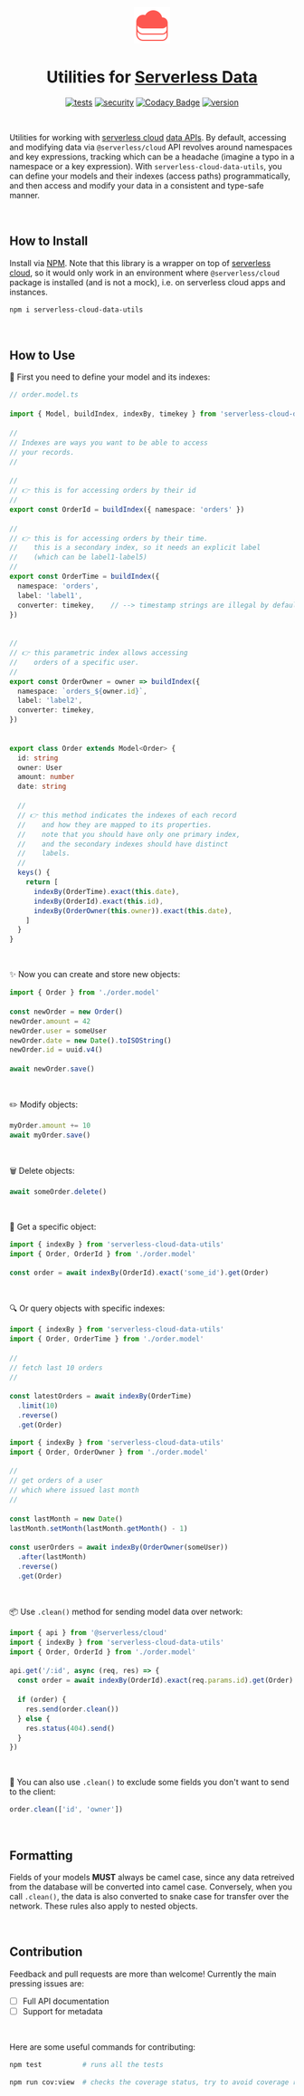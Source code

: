 <div align="center">

<img src="./serverless-data.svg" width="64px"/>
  
# Utilities for [Serverless Data](https://www.serverless.com/cloud/docs/apps/data)

[![tests](https://img.shields.io/github/workflow/status/loreanvictor/serverless-cloud-data-utils/Test%20and%20Report%20Coverage?label=tests&logo=mocha&logoColor=green)](https://github.com/loreanvictor/serverless-cloud-data-utils/actions?query=workflow%3A%22Test+and+Report+Coverage%22)
[![security](https://img.shields.io/github/workflow/status/loreanvictor/serverless-cloud-data-utils/CodeQL?label=security)](https://github.com/loreanvictor/serverless-cloud-data-utils/actions?query=workflow%3A%22CodeQL%22)
[![Codacy Badge](https://app.codacy.com/project/badge/Coverage/e40ed7b97c1c4e6982f64e6644aabf0f)](https://www.codacy.com/gh/loreanvictor/serverless-cloud-data-utils/dashboard?utm_source=github.com&utm_medium=referral&utm_content=loreanvictor/serverless-cloud-data-utils&utm_campaign=Badge_Coverage)
[![version](https://img.shields.io/npm/v/serverless-cloud-data-utils?logo=npm)](https://www.npmjs.com/package/serverless-cloud-data-utils)

</div>

<br>

Utilities for working with [serverless cloud](https://www.serverless.com/cloud) [data APIs](https://www.serverless.com/cloud/docs/apps/data). By default, accessing and modifying data via `@serverless/cloud` API revolves around namespaces and key expressions, tracking which can be a headache (imagine a typo in a namespace or a key expression). With `serverless-cloud-data-utils`, you can define your models and their indexes (access paths) programmatically, and then access and modify your data in a consistent and type-safe manner.

<br>

## How to Install

Install via [NPM](https://www.npmjs.com/package/serverless-cloud-data-utils). Note that this library is a wrapper on top of [serverless cloud](https://www.serverless.com/cloud), so it would only work in an environment
where `@serverless/cloud` package is installed (and is not a mock), i.e. on serverless cloud apps and instances.
  
```bash
npm i serverless-cloud-data-utils
```

<br>

## How to Use

📐 First you need to define your model and its indexes:

```ts
// order.model.ts

import { Model, buildIndex, indexBy, timekey } from 'serverless-cloud-data-utils'

//
// Indexes are ways you want to be able to access
// your records.
//

//
// 👉 this is for accessing orders by their id
//
export const OrderId = buildIndex({ namespace: 'orders' })

//
// 👉 this is for accessing orders by their time.
//    this is a secondary index, so it needs an explicit label
//    (which can be label1-label5)
//
export const OrderTime = buildIndex({
  namespace: 'orders',
  label: 'label1',
  converter: timekey,    // --> timestamp strings are illegal by default, this converter takes care of that.
})


// 
// 👉 this parametric index allows accessing
//    orders of a specific user.
//
export const OrderOwner = owner => buildIndex({
  namespace: `orders_${owner.id}`,
  label: 'label2',
  converter: timekey,
})


export class Order extends Model<Order> {
  id: string
  owner: User
  amount: number
  date: string
  
  //
  // 👉 this method indicates the indexes of each record
  //    and how they are mapped to its properties.
  //    note that you should have only one primary index,
  //    and the secondary indexes should have distinct
  //    labels.
  //
  keys() {
    return [
      indexBy(OrderTime).exact(this.date),
      indexBy(OrderId).exact(this.id),
      indexBy(OrderOwner(this.owner)).exact(this.date),
    ]
  }
}
```

<br>

✨ Now you can create and store new objects:

```ts
import { Order } from './order.model'

const newOrder = new Order()
newOrder.amount = 42
newOrder.user = someUser
newOrder.date = new Date().toISOString()
newOrder.id = uuid.v4()

await newOrder.save()
```

<br>

✏️ Modify objects:

```ts
myOrder.amount += 10
await myOrder.save()
```

<br>

🗑️ Delete objects:

```ts
await someOrder.delete()
```

<br>

🎯 Get a specific object:

```ts
import { indexBy } from 'serverless-cloud-data-utils'
import { Order, OrderId } from './order.model'

const order = await indexBy(OrderId).exact('some_id').get(Order)
```

<br>

🔍 Or query objects with specific indexes:

```ts
import { indexBy } from 'serverless-cloud-data-utils'
import { Order, OrderTime } from './order.model'

//
// fetch last 10 orders
//

const latestOrders = await indexBy(OrderTime)
  .limit(10)
  .reverse()
  .get(Order)
```
```ts
import { indexBy } from 'serverless-cloud-data-utils'
import { Order, OrderOwner } from './order.model'

//
// get orders of a user
// which where issued last month
//

const lastMonth = new Date()
lastMonth.setMonth(lastMonth.getMonth() - 1)

const userOrders = await indexBy(OrderOwner(someUser))
  .after(lastMonth)
  .reverse()
  .get(Order)
```

<br>

📦 Use `.clean()` method for sending model data over network:

```ts
import { api } from '@serverless/cloud'
import { indexBy } from 'serverless-cloud-data-utils'
import { Order, OrderId } from './order.model'

api.get('/:id', async (req, res) => {
  const order = await indexBy(OrderId).exact(req.params.id).get(Order)

  if (order) {
    res.send(order.clean())
  } else {
    res.status(404).send()
  }
})
```

<br>

🧹 You can also use `.clean()` to exclude some fields you don't want to
send to the client:
```ts
order.clean(['id', 'owner'])
```

<br>

## Formatting

Fields of your models **MUST** always be camel case, since any data retreived from the database
will be converted into camel case. Conversely, when you call `.clean()`, the data is also converted to snake case for transfer over the network.
These rules also apply to nested objects.

<br>

## Contribution

Feedback and pull requests are more than welcome! Currently the main pressing issues are:

- [ ] Full API documentation
- [ ] Support for metadata

<br>

Here are some useful commands for contributing:

```bash
npm test          # runs all the tests
```
```bash
npm run cov:view  # checks the coverage status, try to avoid coverage regression!
```

<br><br>
